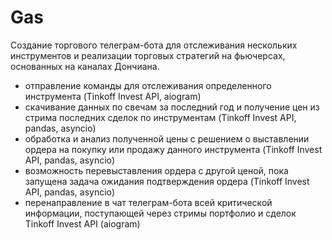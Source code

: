 # Gas

Создание торгового телеграм-бота для отслеживания нескольких инструментов и реализации торговых стратегий на фьючерсах, основанных на каналах Дончиана.
- отправление команды для отслеживания определенного инструмента (Tinkoff Invest API, aiogram) 
- скачивание данных по свечам за последний год и получение цен из стрима последних сделок по инструментам (Tinkoff Invest API, pandas, asyncio)
- обработка и анализ полученной цены с решением о выставлении ордера на покупку или продажу данного инструмента (Tinkoff Invest API, pandas, asyncio)
- возможность перевыставления ордера с другой ценой, пока запущена задача ожидания подтверждения ордера (Tinkoff Invest API, pandas, asyncio)
- перенаправление в чат телеграм-бота всей критической информации, поступающей через стримы портфолио и сделок Tinkoff Invest API (aiogram)
